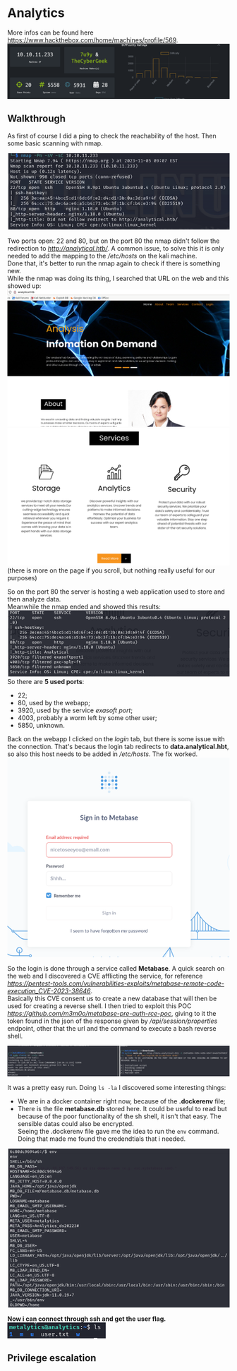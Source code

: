 # Analytics 
More infos can be found here https://www.hackthebox.com/home/machines/profile/569.  
![Alt text](image.png)
  
## Walkthrough
As first of course I did a ping to check the reachability of the host. Then some basic scanning with nmap.  
  
![Alt text](image-1.png)  
  
Two ports open: 22 and 80, but on the port 80 the nmap didn't follow the redirection to *http://analytical.htb/*. A common issue, to solve this it is only needed to add the mapping to the */etc/hosts* on the kali machine.  
Done that, it's better to run the nmap again to check if there is something new.  
While the nmap was doing its thing, I searched that URL on the web and this showed up:  
![Alt text](image-2.png)
![Alt text](image-3.png) 
(there is more on the page if you scroll, but nothing really useful for our purposes)  
  
So on the port 80 the server is hosting a web application used to store and then analyze data.  
Meanwhile the nmap ended and showed this results:  
![Alt text](image-4.png)  
So there are **5 used ports**:
- 22;
- 80, used by the webapp;
- 3920, used by the service *exasoft port*;
- 4003, probably a worm left by some other user;
- 5850, unknown.
  
Back on the webapp I clicked on the *login* tab, but there is some issue with the connection. That's becaus the login tab redirects to **data.analytical.hbt**, so also this host needs to be added in */etc/hosts*. The fix worked.  
![Alt text](image-5.png)  
  
So the login is done through a service called **Metabase**. A quick search on the web and I discovered a CVE afflicting the service, for reference *https://pentest-tools.com/vulnerabilities-exploits/metabase-remote-code-execution_CVE-2023-38646*.  
Basically this CVE consent us to create a new database that will then be used for creating a reverse shell.
I then tried to exploit this POC *https://github.com/m3m0o/metabase-pre-auth-rce-poc*, giving to it the token found in the json of the response given by */api/session/properties* endpoint, other that the url and the command to execute a bash reverse shell.  
  
![Alt text](image-6.png)
  
It was a pretty easy run. Doing ``` ls -la ``` I discovered some interesting things:
- We are in a docker container right now, because of the **.dockerenv** file;
- There is the file **metabase.db** stored here. It could be useful to read but because of the poor functionality of the sh shell, it isn't that easy. The sensible datas could also be encrypted.  
Seeing the .dockerenv file gave me the idea to run the ``` env ``` command. Doing that made me found the credendtials that i needed.  
  
![Alt text](image-7.png)
  
**Now i can connect through ssh and get the user flag.**  
![Alt text](image-8.png)  
  
## Privilege escalation
